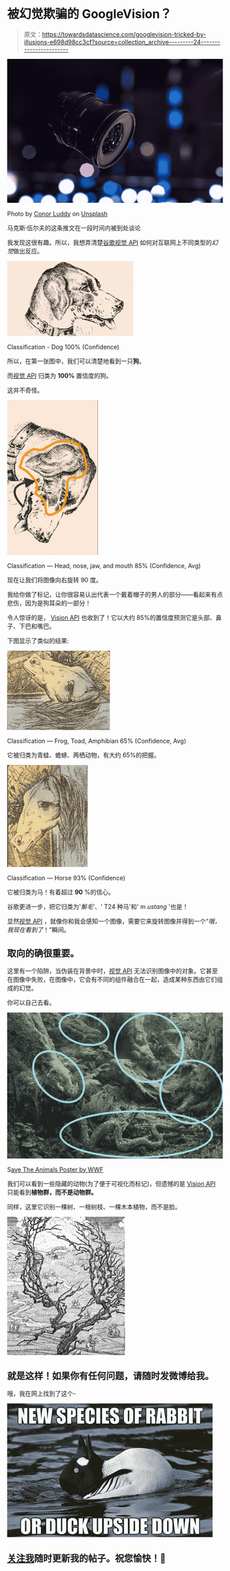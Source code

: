 # 被幻觉欺骗的 GoogleVision？

> 原文：<https://towardsdatascience.com/googlevision-tricked-by-illusions-e698d98cc3cf?source=collection_archive---------24----------------------->

![](img/e5a280f81be1081147068321e93d7709.png)

Photo by [Conor Luddy](https://unsplash.com/@opticonor?utm_source=medium&utm_medium=referral) on [Unsplash](https://unsplash.com?utm_source=medium&utm_medium=referral)

马克斯·伍尔夫的这条推文在一段时间内被到处谈论

我发现这很有趣。所以，我想弄清楚[谷歌视觉 API](https://cloud.google.com/vision/) 如何对互联网上不同类型的*幻觉*做出反应。

![](img/057cbb2ef5f2a3fc02e17720f4822f7b.png)

Classification - Dog 100% (Confidence)

所以，在第一张图中，我们可以清楚地看到一只**狗**。

而[视觉 API](https://cloud.google.com/vision/) 归类为 **100%** 置信度的狗。

这并不奇怪。

![](img/142bf90a140f57bc13f8fa16372c4a68.png)

Classification — Head, nose, jaw, and mouth 85% (Confidence, Avg)

现在让我们将图像向右旋转 90 度。

我给你做了标记，让你很容易认出代表一个戴着帽子的男人的部分——看起来有点悲伤，因为是狗耳朵的一部分！

令人惊讶的是， [Vision API](https://cloud.google.com/vision/) 也收到了！它以大约 85%的置信度预测它是头部、鼻子、下巴和嘴巴。

下图显示了类似的结果:

![](img/b71ea2644c0e2beee19754a70b8c8c88.png)

Classification — Frog, Toad, Amphibian 65% (Confidence, Avg)

它被归类为青蛙、蟾蜍、两栖动物，有大约 65%的把握。

![](img/a0dd88772ceea3e4f52ab914a729334d.png)

Classification — Horse 93% (Confidence)

它被归类为马！有着超过 **90** %的信心。

谷歌更进一步，把它归类为'*鬃毛*'、' T24 种马'和' m *ustang* '也是！

显然[视觉 API](https://cloud.google.com/vision/) ，就像你和我会感知一个图像，需要它来旋转图像并得到一个“*哦，我现在看到了*！”瞬间。

## 取向的确很重要。

这里有一个陷阱，当伪装在背景中时，[视觉 API](https://cloud.google.com/vision/) 无法识别图像中的对象。它甚至在图像中失败，在图像中，它会有不同的组件融合在一起，造成某种东西由它们组成的幻觉。

你可以自己去看。

![](img/f268bdf4c227bbf6b3fb670946784fc5.png)

S[ave The Animals Poster by WWF](https://www.moillusions.com/save-the-animals-poster-by-wwf/)

我们可以看到一些隐藏的动物(为了便于可视化而标记)，但遗憾的是 [Vision API](https://cloud.google.com/vision/) 只能看到**植物群，而不是动物群。**

同样，这里它识别一棵树、一根树枝、一棵木本植物，而不是脸。

![](img/cf5f5cec15048f592fedbae0f9d53973.png)

## 就是这样！如果你有任何问题，请随时发微博给我。

哦，我在网上找到了这个-

![](img/f3765658c8f91158c67cb8da39fa6892.png)

## [关注我](https://medium.com/@vyasaananya19)随时更新我的帖子。祝您愉快！🎉